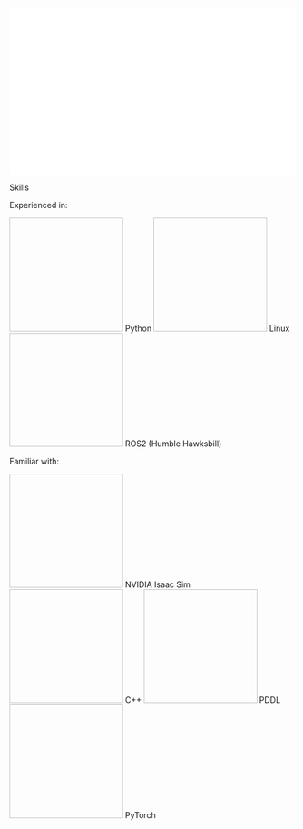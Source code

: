 <svg viewBox="0 0 2400 1400" xmlns="http://www.w3.org/2000/svg" xmlns:xlink="http://www.w3.org/1999/xlink">
  <!-- Background -->
  <rect width="2400" height="1400" fill="#ffffff"/>
  
  <!-- Skills Title -->
  <text x="1200" y="120" font-size="100" font-weight="bold" text-anchor="middle" fill="#000000">Skills</text>
  
  <!-- Experienced in Section -->
  <text x="100" y="280" font-size="60" font-weight="bold" fill="#000000">Experienced in:</text>
  
  <!-- Python -->
  <image x="200" y="320" width="200" height="200" xlink:href="https://cdn.jsdelivr.net/gh/devicons/devicon/icons/python/python-original.svg"/>
  <text x="300" y="570" font-size="60" font-weight="bold" text-anchor="middle" fill="#000000">Python</text>
  
  <!-- Linux -->
  <image x="600" y="320" width="200" height="200" xlink:href="https://upload.wikimedia.org/wikipedia/commons/3/35/Tux.svg"/>
  <text x="700" y="570" font-size="60" font-weight="bold" text-anchor="middle" fill="#000000">Linux</text>
  
  <!-- ROS2 -->
  <image x="1000" y="320" width="200" height="200" xlink:href="https://us1.discourse-cdn.com/flex022/uploads/ros/original/2X/e/e2b80a2e45b12a397dbfebddb3abe92a1b4ce921.png"/>
  <text x="1100" y="570" font-size="60" font-weight="bold" text-anchor="middle" fill="#000000">ROS2 (Humble Hawksbill)</text>
  
  <!-- Familiar with Section -->
  <text x="100" y="750" font-size="60" font-weight="bold" fill="#000000">Familiar with:</text>
  
  <!-- NVIDIA Isaac Sim -->
  <image x="200" y="790" width="200" height="200" xlink:href="https://avatars.githubusercontent.com/u/157846462?s=200&v=4"/>
  <text x="300" y="1040" font-size="60" font-weight="bold" text-anchor="middle" fill="#000000">NVIDIA Isaac Sim</text>
  
  <!-- C++ -->
  <image x="600" y="790" width="200" height="200" xlink:href="https://cdn.jsdelivr.net/gh/devicons/devicon/icons/cplusplus/cplusplus-original.svg"/>
  <text x="700" y="1040" font-size="60" font-weight="bold" text-anchor="middle" fill="#000000">C++</text>
  
  <!-- PDDL -->
  <image x="1000" y="790" width="200" height="200" xlink:href="https://www.svgrepo.com/show/373957/pddl.svg"/>
  <text x="1100" y="1040" font-size="60" font-weight="bold" text-anchor="middle" fill="#000000">PDDL</text>
  
  <!-- PyTorch -->
  <image x="1400" y="790" width="200" height="200" xlink:href="https://www.pikpng.com/pngl/m/297-2979964_pytorch-first-step-pytorch-logo-png-clipart.png"/>
  <text x="1500" y="1040" font-size="60" font-weight="bold" text-anchor="middle" fill="#000000">PyTorch</text>
</svg>
<!--
**Matero952/Matero952** is a ✨ _special_ ✨ repository because its `README.md` (this file) appears on your GitHub profile.

Here are some ideas to get you started:

- 🔭 I’m currently working on ...
- 🌱 I’m currently learning ...
- 👯 I’m looking to collaborate on ...
- 🤔 I’m looking for help with ...
- 💬 Ask me about ...
- 📫 How to reach me: ...
- 😄 Pronouns: ...
- ⚡ Fun fact: ...
-->
